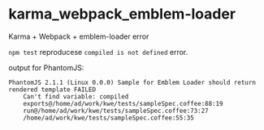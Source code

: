 # karma_webpack_emblem-loader
Karma + Webpack + emblem-loader error

`npm test` reproducese `compiled is not defined` error.

output for PhantomJS:
```
PhantomJS 2.1.1 (Linux 0.0.0) Sample for Emblem Loader should return rendered template FAILED
	Can't find variable: compiled
	exports@/home/ad/work/kwe/tests/sampleSpec.coffee:88:19
	run@/home/ad/work/kwe/tests/sampleSpec.coffee:73:27
	/home/ad/work/kwe/tests/sampleSpec.coffee:55:35
```
